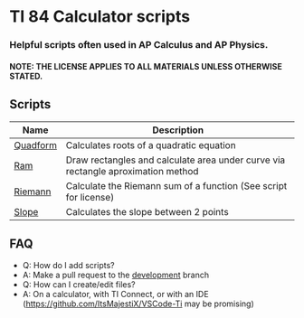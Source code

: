 # TI 84 Calculator scripts
### Helpful scripts often used in AP Calculus and AP Physics.
#### **NOTE: THE LICENSE APPLIES TO ALL MATERIALS UNLESS OTHERWISE STATED.**

## Scripts
Name | Description
--- | ---
[Quadform](scripts/QUADFORM.8xp) | Calculates roots of a quadratic equation
[Ram](scripts/RAM.8xp) | Draw rectangles and calculate area under curve via rectangle aproximation method
[Riemann](scripts/RIEMANN.8xp) | Calculate the Riemann sum of a function (See script for license)
[Slope](scripts/SLOPE.8xp) | Calculates the slope between 2 points

## FAQ
* Q: How do I add scripts?
* A: Make a pull request to the [development](../../tree/development) branch
* Q: How can I create/edit files?
* A: On a calculator, with TI Connect, or with an IDE (https://github.com/ItsMajestiX/VSCode-Ti may be promising)
